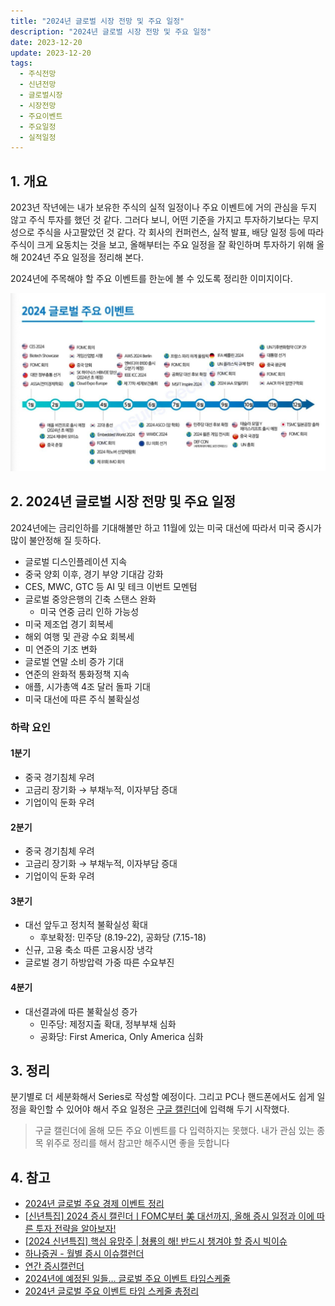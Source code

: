 ```yaml
---
title: "2024년 글로벌 시장 전망 및 주요 일정"
description: "2024년 글로벌 시장 전망 및 주요 일정"
date: 2023-12-20
update: 2023-12-20
tags:
  - 주식전망
  - 신년전망
  - 글로벌시장
  - 시장전망
  - 주요이벤트
  - 주요일정
  - 실적일정
---
```


## 1. 개요

2023년 작년에는 내가 보유한 주식의 실적 일정이나 주요 이벤트에 거의 관심을 두지 않고 주식 투자를 했던 것 같다. 그러다 보니, 어떤 기준을 가지고 투자하기보다는 무지성으로 주식을 사고팔았던 것 같다. 각 회사의 컨퍼런스, 실적 발표, 배당 일정 등에 따라 주식이 크게 요동치는 것을 보고, 올해부터는 주요 일정을 잘 확인하며 투자하기 위해 올해 2024년 주요 일정을 정리해 본다.

2024년에 주목해야 할 주요 이벤트를 한눈에 볼 수 있도록 정리한 이미지이다.

![2024 글로벌 주요 이벤트](image-20240609180522040.png)

## 2. 2024년 글로벌 시장 전망 및 주요 일정

2024년에는 금리인하를 기대해볼만 하고 11월에 있는 미국 대선에 따라서 미국 증시가 많이 불안정해 질 듯하다. 

- 글로벌 디스인플레이션 지속
- 중국 양회 이후, 경기 부양 기대감 강화
- CES, MWC, GTC 등 AI 및 테크 이번트 모멘텀
- 글로벌 중앙은행의 긴축 스탠스 완화
  - 미국 연중 금리 인하 가능성
- 미국 제조업 경기 회복세
- 해외 여행 및 관광 수요 회복세
- 미 연준의 기조 변화
- 글로벌 연말 소비 증가 기대
- 연준의 완화적 통화정책 지속
- 애플, 시가총액 4조 달러 돌파 기대
- 미국 대선에 따른 주식 불확실성

### 하락 요인

#### 1분기
- 중국 경기침체 우려
- 고금리 장기화 → 부채누적, 이자부담 증대
- 기업이익 둔화 우려

#### 2분기
- 중국 경기침체  우려
- 고금리 장기화 → 부채누적, 이자부담 증대
- 기업이익 둔화 우려

#### 3분기
- 대선 앞두고 정치적 불확실성 확대
  - 후보확정: 민주당 (8.19-22), 공화당 (7.15-18)
- 신규, 고융 축소 따른 고융시장 냉각
- 글로벌 경기 하방압력 가중 따른 수요부진

#### 4분기
- 대선결과에 따른 불확실성 증가
  - 민주당: 제정지출 확대, 정부부채 심화
  - 공화당: First America, Only America 심화

## 3. 정리

분기별로 더 세분화해서 Series로 작성할 예정이다. 그리고 PC나 핸드폰에서도 쉽게 일정을 확인할 수 있어야 해서 주요 일정은 [구글 캘린더](https://calendar.google.com/calendar/u/0?cid=OGNjOTU3OWMwYmUyMDA0ODZjMWViZGQ4ODAxODcyMDc3OTRiMDdjMWU3NmRjMGIzNjYxOWZlMzA5ZjdjNTM4M0Bncm91cC5jYWxlbmRhci5nb29nbGUuY29t)에 입력해 두기 시작했다.

> 구글 캘린더에 올해 모든 주요 이벤트를 다 입력하지는 못했다. 내가 관심 있는 종목 위주로 정리를 해서 참고만 해주시면 좋을 듯합니다

## 4. 참고

- [2024년 글로벌 주요 경제 이벤트 정리](https://nomadsdream.tistory.com/426)
- [[신년특집\] 2024 증시 캘린더ㅣFOMC부터 美 대선까지, 올해 증시 일정과 이에 따른 투자 전략을 알아보자!](https://www.youtube.com/watch?v=FtmeyJHV1lc)
- [[2024 신년특집\] 핵심 유망주 | 쳥룡의 해! 반드시 챙겨야 할 증시 빅이슈](https://www.youtube.com/watch?v=6vWgm90l6zw)
- [하나증권 - 월별 증시 이슈캘런더](https://www.hanaw.com/main/research/research/list.cmd?pid=2&cid=4)
- [연간 증시캘런더](https://knowledge-lighthouse.co.kr/2024년-연간-증시캘린더증시스케쥴-증시휴장일-거래/)
- [2024년에 예정된 일들… 글로벌 주요 이벤트 타임스케줄](https://www.g-enews.com/article/Global-Biz/2024/01/20240102081650457837926aa152_1)
- [2024년 글로벌 주요 이벤트 타임 스케줄 총정리](https://nursing-school.net/daily-life/global-event-2024/)
